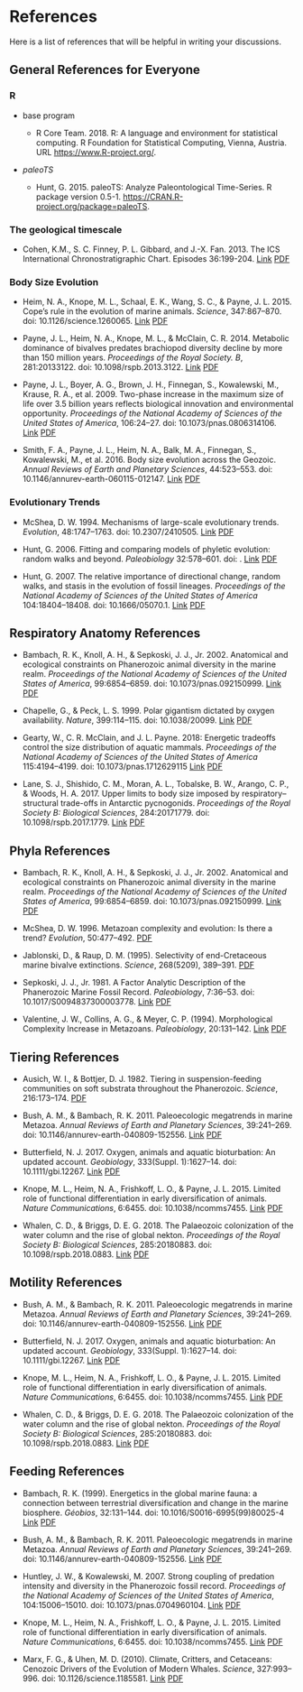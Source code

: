 # References
Here is a list of references that will be helpful in writing your discussions.

## General References for Everyone

### R
* base program
	* R Core Team. 2018. R: A language and environment for statistical computing. R Foundation for Statistical Computing, Vienna, Austria. URL https://www.R-project.org/.

* *paleoTS*
	* Hunt, G. 2015. paleoTS: Analyze Paleontological Time-Series. R package version 0.5-1. https://CRAN.R-project.org/package=paleoTS.

### The geological timescale
* Cohen, K.M., S. C. Finney, P. L. Gibbard, and J.-X. Fan. 2013. The ICS International Chronostratigraphic Chart. Episodes 36:199-204. [Link](http://www.stratigraphy.org/ICSchart/Cohen2013_Episodes.pdf) [PDF](Cohen2013.pdf)

### Body Size Evolution
* Heim, N. A., Knope, M. L., Schaal, E. K., Wang, S. C., & Payne, J. L. 2015. Cope’s rule in the evolution of marine animals. *Science*, 347:867–870. doi: 10.1126/science.1260065. [Link](http://doi.org/10.1126/science.1260065) [PDF](Heim2015.pdf)

* Payne, J. L., Heim, N. A., Knope, M. L., & McClain, C. R. 2014. Metabolic dominance of bivalves predates brachiopod diversity decline by more than 150 million years. *Proceedings of the Royal Society. B*, 281:20133122. doi: 10.1098/rspb.2013.3122. [Link](http://doi.org/10.1098/rspb.2013.3122) [PDF](Payne2014.pdf)

* Payne, J. L., Boyer, A. G., Brown, J. H., Finnegan, S., Kowalewski, M., Krause, R. A., et al. 2009. Two-phase increase in the maximum size of life over 3.5 billion years reflects biological innovation and environmental opportunity. *Proceedings of the National Academy of Sciences of the United States of America*, 106:24–27. doi: 10.1073/pnas.0806314106. [Link](http://doi.org/10.1073/pnas.0806314106) [PDF](Payne2009.pdf)

* Smith, F. A., Payne, J. L., Heim, N. A., Balk, M. A., Finnegan, S., Kowalewski, M., et al. 2016. Body size evolution across the Geozoic. *Annual Reviews of Earth and Planetary Sciences*, 44:523–553. doi: 10.1146/annurev-earth-060115-012147. [Link](http://doi.org/10.1146/annurev-earth-060115-012147) [PDF](Smith2016.pdf)

### Evolutionary Trends
* McShea, D. W. 1994. Mechanisms of large-scale evolutionary trends. *Evolution*, 48:1747–1763. doi: 10.2307/2410505. [Link](http://doi.org/10.2307/2410505) [PDF](McShea1994.pdf)

* Hunt, G. 2006. Fitting and comparing models of phyletic evolution: random walks and beyond. *Paleobiology* 32:578–601. doi: . [Link](http://doi.org/10.1666/05070.1) [PDF](Hunt2006.pdf)

* Hunt, G. 2007. The relative importance of directional change, random walks, and stasis in the evolution of fossil lineages. *Proceedings of the National Academy of Sciences of the United States of America* 104:18404–18408. doi: 10.1666/05070.1. [Link](http://doi.org/10.1073/pnas.0704088104) [PDF](Hunt2007.pdf)


## Respiratory Anatomy References
* Bambach, R. K., Knoll, A. H., & Sepkoski, J. J., Jr. 2002. Anatomical and ecological constraints on Phanerozoic animal diversity in the marine realm. *Proceedings of the National Academy of Sciences of the United States of America*, 99:6854–6859. doi: 10.1073/pnas.092150999. [Link](http://doi.org/10.1073/pnas.092150999) [PDF](Bambach2002.pdf)

* Chapelle, G., & Peck, L. S. 1999. Polar gigantism dictated by oxygen availability. *Nature*, 399:114–115. doi: 10.1038/20099. [Link](http://doi.org/10.1038/20099) [PDF](Chapelle1999.pdf)

* Gearty, W., C. R. McClain, and J. L. Payne. 2018: Energetic tradeoffs control the size distribution of aquatic mammals. *Proceedings of the National Academy of Sciences of the United States of America* 115:4194–4199. doi: 10.1073/pnas.1712629115 [Link](http://doi.org/10.1073/pnas.1712629115) [PDF](Gearty2018.pdf)

* Lane, S. J., Shishido, C. M., Moran, A. L., Tobalske, B. W., Arango, C. P., & Woods, H. A. 2017. Upper limits to body size imposed by respiratory–structural trade-offs in Antarctic pycnogonids. *Proceedings of the Royal Society B: Biological Sciences*, 284:20171779. doi: 10.1098/rspb.2017.1779. [Link](http://doi.org/10.1098/rspb.2017.1779) [PDF](Lane2017.pdf)

## Phyla References

* Bambach, R. K., Knoll, A. H., & Sepkoski, J. J., Jr. 2002. Anatomical and ecological constraints on Phanerozoic animal diversity in the marine realm. *Proceedings of the National Academy of Sciences of the United States of America*, 99:6854–6859. doi: 10.1073/pnas.092150999. [Link](http://doi.org/10.1073/pnas.092150999) [PDF](Bambach2002.pdf)

* McShea, D. W. 1996. Metazoan complexity and evolution: Is there a trend? *Evolution*, 50:477–492. [PDF](McShea1996.pdf)

* Jablonski, D., & Raup, D. M. (1995). Selectivity of end-Cretaceous marine bivalve extinctions. *Science*, 268(5209), 389–391. [PDF](Jablonski1995.pdf)

* Sepkoski, J. J., Jr. 1981. A Factor Analytic Description of the Phanerozoic Marine Fossil Record. *Paleobiology*, 7:36–53. doi: 10.1017/S0094837300003778. [Link](http://www.jstor.org/stable/2400639) [PDF](Sepkoski1981.pdf)

* Valentine, J. W., Collins, A. G., & Meyer, C. P. (1994). Morphological Complexity Increase in Metazoans. *Paleobiology*, 20:131–142. [Link](http://doi.org/10.2307/2401015) [PDF](Valentine1994.pdf)



## Tiering References
* Ausich, W. I., & Bottjer, D. J. 1982. Tiering in suspension-feeding communities on soft substrata throughout the Phanerozoic. *Science*, 216:173–174. [PDF](Ausich1982.pdf)

* Bush, A. M., & Bambach, R. K. 2011. Paleoecologic megatrends in marine Metazoa. *Annual Reviews of Earth and Planetary Sciences*, 39:241–269. doi: 10.1146/annurev-earth-040809-152556. [Link](http://doi.org/10.1146/annurev-earth-040809-152556) [PDF](Bush2011.pdf)

* Butterfield, N. J. 2017. Oxygen, animals and aquatic bioturbation: An updated account. *Geobiology*, 333(Suppl. 1):1627–14. doi: 10.1111/gbi.12267. [Link](http://doi.org/10.1111/gbi.12267) [PDF](Butterfield2017.pdf)

* Knope, M. L., Heim, N. A., Frishkoff, L. O., & Payne, J. L. 2015. Limited role of functional differentiation in early diversification of animals. *Nature Communications*, 6:6455. doi: 10.1038/ncomms7455. [Link](http://doi.org/10.1038/ncomms7455) [PDF](Knope2015.pdf)

* Whalen, C. D., & Briggs, D. E. G. 2018. The Palaeozoic colonization of the water column and the rise of global nekton. *Proceedings of the Royal Society B: Biological Sciences*, 285:20180883. doi: 10.1098/rspb.2018.0883. [Link](http://doi.org/10.1098/rspb.2018.0883) [PDF](Whalen2018.pdf)

## Motility References
* Bush, A. M., & Bambach, R. K. 2011. Paleoecologic megatrends in marine Metazoa. *Annual Reviews of Earth and Planetary Sciences*, 39:241–269. doi: 10.1146/annurev-earth-040809-152556. [Link](http://doi.org/10.1146/annurev-earth-040809-152556) [PDF](Bush2011.pdf)

* Butterfield, N. J. 2017. Oxygen, animals and aquatic bioturbation: An updated account. *Geobiology*, 333(Suppl. 1):1627–14. doi: 10.1111/gbi.12267. [Link](http://doi.org/10.1111/gbi.12267) [PDF](Butterfield2017.pdf)

* Knope, M. L., Heim, N. A., Frishkoff, L. O., & Payne, J. L. 2015. Limited role of functional differentiation in early diversification of animals. *Nature Communications*, 6:6455. doi: 10.1038/ncomms7455. [Link](http://doi.org/10.1038/ncomms7455) [PDF](Knope2015.pdf)

* Whalen, C. D., & Briggs, D. E. G. 2018. The Palaeozoic colonization of the water column and the rise of global nekton. *Proceedings of the Royal Society B: Biological Sciences*, 285:20180883. doi: 10.1098/rspb.2018.0883. [Link](http://doi.org/10.1098/rspb.2018.0883) [PDF](Whalen2018.pdf)

## Feeding References
* Bambach, R. K. (1999). Energetics in the global marine fauna: a connection between terrestrial diversification and change in the marine biosphere. *Géobios*, 32:131–144. doi: 10.1016/S0016-6995(99)80025-4 [Link](http://doi.org/10.1016/S0016-6995(99)80025-4) [PDF](Bambach1999.pdf)

* Bush, A. M., & Bambach, R. K. 2011. Paleoecologic megatrends in marine Metazoa. *Annual Reviews of Earth and Planetary Sciences*, 39:241–269. doi: 10.1146/annurev-earth-040809-152556. [Link](http://doi.org/10.1146/annurev-earth-040809-152556) [PDF](Bush2011.pdf)

* Huntley, J. W., & Kowalewski, M. 2007. Strong coupling of predation intensity and diversity in the Phanerozoic fossil record. *Proceedings of the National Academy of Sciences of the United States of America*, 104:15006–15010. doi: 10.1073/pnas.0704960104. [Link](http://doi.org/10.1073/pnas.0704960104) [PDF](Huntley2007.pdf)

* Knope, M. L., Heim, N. A., Frishkoff, L. O., & Payne, J. L. 2015. Limited role of functional differentiation in early diversification of animals. *Nature Communications*, 6:6455. doi: 10.1038/ncomms7455. [Link](http://doi.org/10.1038/ncomms7455) [PDF](Knope2015.pdf)

* Marx, F. G., & Uhen, M. D. (2010). Climate, Critters, and Cetaceans: Cenozoic Drivers of the Evolution of Modern Whales. *Science*, 327:993–996. doi: 10.1126/science.1185581. [Link](http://doi.org/10.1126/science.1185581) [PDF](Marx2010.pdf)